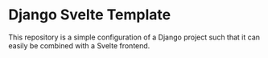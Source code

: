 # Django Svelte Template

This repository is a simple configuration of a Django project such that it can easily be combined with a Svelte frontend.
